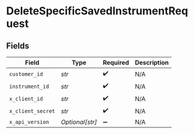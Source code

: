 # DeleteSpecificSavedInstrumentRequest


## Fields

| Field              | Type               | Required           | Description        |
| ------------------ | ------------------ | ------------------ | ------------------ |
| `customer_id`      | *str*              | :heavy_check_mark: | N/A                |
| `instrument_id`    | *str*              | :heavy_check_mark: | N/A                |
| `x_client_id`      | *str*              | :heavy_check_mark: | N/A                |
| `x_client_secret`  | *str*              | :heavy_check_mark: | N/A                |
| `x_api_version`    | *Optional[str]*    | :heavy_minus_sign: | N/A                |